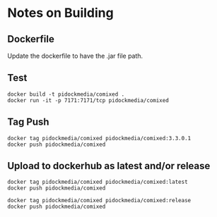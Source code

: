 # Notes on Building

## Dockerfile

Update the dockerfile to have the .jar file path.

## Test
```
docker build -t pidockmedia/comixed .
docker run -it -p 7171:7171/tcp pidockmedia/comixed
```
## Tag Push
```
docker tag pidockmedia/comixed pidockmedia/comixed:3.3.0.1
docker push pidockmedia/comixed
```

## Upload to dockerhub as latest and/or release
```
docker tag pidockmedia/comixed pidockmedia/comixed:latest
docker push pidockmedia/comixed

docker tag pidockmedia/comixed pidockmedia/comixed:release
docker push pidockmedia/comixed
```
